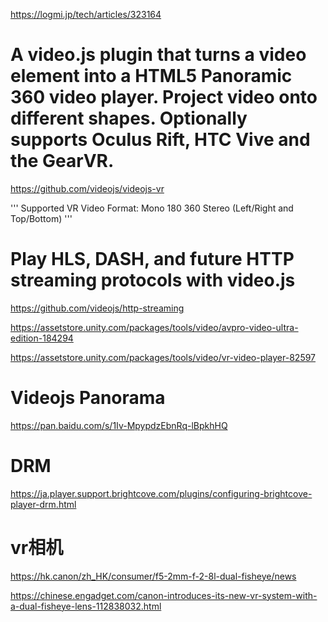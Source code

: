 https://logmi.jp/tech/articles/323164

# A video.js plugin that turns a video element into a HTML5 Panoramic 360 video player. Project video onto different shapes. Optionally supports Oculus Rift, HTC Vive and the GearVR.
https://github.com/videojs/videojs-vr

'''
Supported VR Video Format:
Mono
180
360
Stereo (Left/Right and Top/Bottom)
'''

# Play HLS, DASH, and future HTTP streaming protocols with video.js
https://github.com/videojs/http-streaming

https://assetstore.unity.com/packages/tools/video/avpro-video-ultra-edition-184294

https://assetstore.unity.com/packages/tools/video/vr-video-player-82597


# Videojs Panorama
https://pan.baidu.com/s/1Iv-MpypdzEbnRq-lBpkhHQ

# DRM
https://ja.player.support.brightcove.com/plugins/configuring-brightcove-player-drm.html

# vr相机
https://hk.canon/zh_HK/consumer/f5-2mm-f-2-8l-dual-fisheye/news


https://chinese.engadget.com/canon-introduces-its-new-vr-system-with-a-dual-fisheye-lens-112838032.html


